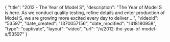 {
    "title": "2012 - The Year of Model S",
    "description": "The Year of Model S is here. As we conduct quality testing, refine details and enter production of Model S, we are growing more excited every day to deliver ...",
    "videoid": "53597",
    "date_created": "1370057156",
    "date_modified": "1418180958",
    "type": "captivate",
    "layout": "video",
    "url": "\/v\/2012-the-year-of-model-s\/53597"
}
